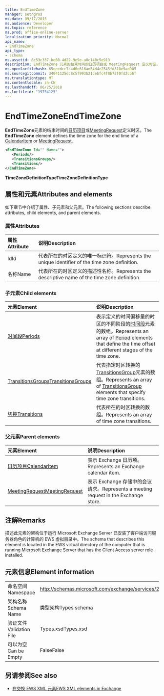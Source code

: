 ```yaml
---
title: EndTimeZone
manager: sethgros
ms.date: 09/17/2015
ms.audience: Developer
ms.topic: reference
ms.prod: office-online-server
localization_priority: Normal
api_name:
- EndTimeZone
api_type:
- schema
ms.assetid: 6c53c337-be60-4d22-9e9e-a0c140c5e913
description: EndTimeZone 元素的结束时间的日历项目或 MeetingRequest 定义时区。
ms.openlocfilehash: 65eeedcc7c4d0e616ae54d4e2545fd310e9ad905
ms.sourcegitcommit: 34041125dc8c5f993b21cebfc4f8b72f0fd2cb6f
ms.translationtype: MT
ms.contentlocale: zh-CN
ms.lasthandoff: 06/25/2018
ms.locfileid: "19754125"
---
```

# <a name="endtimezone"></a><span data-ttu-id="92873-103">EndTimeZone</span><span class="sxs-lookup"><span data-stu-id="92873-103">EndTimeZone</span></span>

<span data-ttu-id="92873-104">**EndTimeZone**元素的结束时间的[日历项目](calendaritem.md)或[MeetingRequest](meetingrequest.md)定义时区。</span><span class="sxs-lookup"><span data-stu-id="92873-104">The **EndTimeZone** element defines the time zone for the end time of a [CalendarItem](calendaritem.md) or [MeetingRequest](meetingrequest.md).</span></span>
  
```xml
<EndTimeZone Id="" Name="">
   <Periods/>
   <TransitionsGroups/>
   <Transitions/>
</EndTimeZone>
```

 <span data-ttu-id="92873-105">**TimeZoneDefinitionType**</span><span class="sxs-lookup"><span data-stu-id="92873-105">**TimeZoneDefinitionType**</span></span>
## <a name="attributes-and-elements"></a><span data-ttu-id="92873-106">属性和元素</span><span class="sxs-lookup"><span data-stu-id="92873-106">Attributes and elements</span></span>

<span data-ttu-id="92873-107">如下章节中介绍了属性、子元素和父元素。</span><span class="sxs-lookup"><span data-stu-id="92873-107">The following sections describe attributes, child elements, and parent elements.</span></span>
  
### <a name="attributes"></a><span data-ttu-id="92873-108">属性</span><span class="sxs-lookup"><span data-stu-id="92873-108">Attributes</span></span>

|<span data-ttu-id="92873-109">**属性**</span><span class="sxs-lookup"><span data-stu-id="92873-109">**Attribute**</span></span>|<span data-ttu-id="92873-110">**说明**</span><span class="sxs-lookup"><span data-stu-id="92873-110">**Description**</span></span>|
|:-----|:-----|
|<span data-ttu-id="92873-111">Id</span><span class="sxs-lookup"><span data-stu-id="92873-111">Id</span></span>  <br/> |<span data-ttu-id="92873-112">代表所在的时区定义的唯一标识符。</span><span class="sxs-lookup"><span data-stu-id="92873-112">Represents the unique identifier of the time zone definition.</span></span>  <br/> |
|<span data-ttu-id="92873-113">名称</span><span class="sxs-lookup"><span data-stu-id="92873-113">Name</span></span>  <br/> |<span data-ttu-id="92873-114">代表所在的时区定义的描述性名称。</span><span class="sxs-lookup"><span data-stu-id="92873-114">Represents the descriptive name of the time zone definition.</span></span>  <br/> |
   
### <a name="child-elements"></a><span data-ttu-id="92873-115">子元素</span><span class="sxs-lookup"><span data-stu-id="92873-115">Child elements</span></span>

|<span data-ttu-id="92873-116">**元素**</span><span class="sxs-lookup"><span data-stu-id="92873-116">**Element**</span></span>|<span data-ttu-id="92873-117">**说明**</span><span class="sxs-lookup"><span data-stu-id="92873-117">**Description**</span></span>|
|:-----|:-----|
|[<span data-ttu-id="92873-118">时间段</span><span class="sxs-lookup"><span data-stu-id="92873-118">Periods</span></span>](periods.md) <br/> |<span data-ttu-id="92873-119">表示定义的时间偏移量的时区的不同阶段的[时间段](period.md)元素的数组。</span><span class="sxs-lookup"><span data-stu-id="92873-119">Represents an array of [Period](period.md) elements that define the time offset at different stages of the time zone.</span></span>  <br/> |
|[<span data-ttu-id="92873-120">TransitionsGroups</span><span class="sxs-lookup"><span data-stu-id="92873-120">TransitionsGroups</span></span>](transitionsgroups.md) <br/> |<span data-ttu-id="92873-121">代表指定时区转换的[TransitionsGroup](transitionsgroup.md)元素的数组。</span><span class="sxs-lookup"><span data-stu-id="92873-121">Represents an array of [TransitionsGroup](transitionsgroup.md) elements that specify time zone transitions.</span></span>  <br/> |
|[<span data-ttu-id="92873-122">切换</span><span class="sxs-lookup"><span data-stu-id="92873-122">Transitions</span></span>](transitions.md) <br/> |<span data-ttu-id="92873-123">代表所在的时区转换的数组。</span><span class="sxs-lookup"><span data-stu-id="92873-123">Represents an array of time zone transitions.</span></span>  <br/> |
   
### <a name="parent-elements"></a><span data-ttu-id="92873-124">父元素</span><span class="sxs-lookup"><span data-stu-id="92873-124">Parent elements</span></span>

|<span data-ttu-id="92873-125">**元素**</span><span class="sxs-lookup"><span data-stu-id="92873-125">**Element**</span></span>|<span data-ttu-id="92873-126">**说明**</span><span class="sxs-lookup"><span data-stu-id="92873-126">**Description**</span></span>|
|:-----|:-----|
|[<span data-ttu-id="92873-127">日历项目</span><span class="sxs-lookup"><span data-stu-id="92873-127">CalendarItem</span></span>](calendaritem.md) <br/> |<span data-ttu-id="92873-128">表示 Exchange 日历项。</span><span class="sxs-lookup"><span data-stu-id="92873-128">Represents an Exchange calendar item.</span></span>  <br/> |
|[<span data-ttu-id="92873-129">MeetingRequest</span><span class="sxs-lookup"><span data-stu-id="92873-129">MeetingRequest</span></span>](meetingrequest.md) <br/> |<span data-ttu-id="92873-130">表示 Exchange 存储中的会议请求。</span><span class="sxs-lookup"><span data-stu-id="92873-130">Represents a meeting request in the Exchange store.</span></span>  <br/> |
   
## <a name="remarks"></a><span data-ttu-id="92873-131">注解</span><span class="sxs-lookup"><span data-stu-id="92873-131">Remarks</span></span>

<span data-ttu-id="92873-132">描述此元素的架构位于运行 Microsoft Exchange Server 已安装了客户端访问服务器角色的计算机的 EWS 虚拟目录中。</span><span class="sxs-lookup"><span data-stu-id="92873-132">The schema that describes this element is located in the EWS virtual directory of the computer that is running Microsoft Exchange Server that has the Client Access server role installed.</span></span>
  
## <a name="element-information"></a><span data-ttu-id="92873-133">元素信息</span><span class="sxs-lookup"><span data-stu-id="92873-133">Element information</span></span>

|||
|:-----|:-----|
|<span data-ttu-id="92873-134">命名空间</span><span class="sxs-lookup"><span data-stu-id="92873-134">Namespace</span></span>  <br/> |http://schemas.microsoft.com/exchange/services/2006/types  <br/> |
|<span data-ttu-id="92873-135">架构名称</span><span class="sxs-lookup"><span data-stu-id="92873-135">Schema Name</span></span>  <br/> |<span data-ttu-id="92873-136">类型架构</span><span class="sxs-lookup"><span data-stu-id="92873-136">Types schema</span></span>  <br/> |
|<span data-ttu-id="92873-137">验证文件</span><span class="sxs-lookup"><span data-stu-id="92873-137">Validation File</span></span>  <br/> |<span data-ttu-id="92873-138">Types.xsd</span><span class="sxs-lookup"><span data-stu-id="92873-138">Types.xsd</span></span>  <br/> |
|<span data-ttu-id="92873-139">可以为空</span><span class="sxs-lookup"><span data-stu-id="92873-139">Can be Empty</span></span>  <br/> |<span data-ttu-id="92873-140">False</span><span class="sxs-lookup"><span data-stu-id="92873-140">False</span></span>  <br/> |
   
## <a name="see-also"></a><span data-ttu-id="92873-141">另请参阅</span><span class="sxs-lookup"><span data-stu-id="92873-141">See also</span></span>



- [<span data-ttu-id="92873-142">在交换 EWS XML 元素</span><span class="sxs-lookup"><span data-stu-id="92873-142">EWS XML elements in Exchange</span></span>](ews-xml-elements-in-exchange.md)

